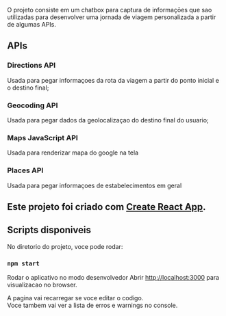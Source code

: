 
O projeto consiste em um chatbox para captura de informaçōes que sao utilizadas para desenvolver uma jornada de viagem personalizada a partir de algumas APIs.

## APIs

### Directions API
Usada para pegar informaçoes da rota da viagem a partir do ponto inicial e o destino final;
### Geocoding API
Usada para pegar dados da geolocalizaçao do destino final do usuario;
### Maps JavaScript API
Usada para renderizar mapa do google na tela
### Places API
Usada para pegar informaçoes de estabelecimentos em geral


## Este projeto foi criado com [Create React App](https://github.com/facebook/create-react-app).

## Scripts disponiveis

No diretorio do projeto, voce pode rodar:

### `npm start`

Rodar o aplicativo no modo desenvolvedor
Abrir [http://localhost:3000](http://localhost:3000) para visualizacao no browser.

A pagina vai recarregar se voce editar o codigo.<br />
Voce tambem vai ver a lista de erros e warnings no console.

